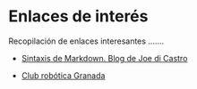 # Enlaces de interés
Recopilación de enlaces interesantes .......

* [Sintaxis de Markdown. Blog de Joe di Castro](https://joedicastro.com/pages/markdown.html)

* [Club robótica Granada](https://clubroboticagranada.github.io/)
